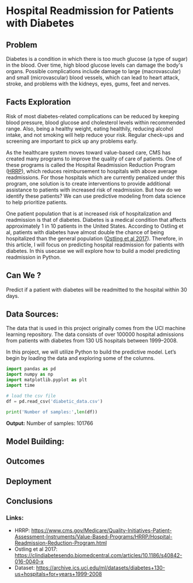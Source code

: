 # Hospital Readmission for Patients with Diabetes

## Problem
Diabetes is a condition in which there is too much glucose (a type of sugar) in the blood. Over time, high blood glucose levels can damage the body's organs. Possible complications include damage to large (macrovascular) and small (microvascular) blood vessels, which can lead to heart attack, stroke, and problems with the kidneys, eyes, gums, feet and nerves. 

## Facts Exploration
Risk of most diabetes-related complications can be reduced by keeping blood pressure, blood glucose and cholesterol levels within recommended range. Also, being a healthy weight, eating healthily, reducing alcohol intake, and not smoking will help reduce your risk. Regular check-ups and screening are important to pick up any problems early.

As the healthcare system moves toward value-based care, CMS has created many programs to improve the quality of care of patients. One of these programs is called the Hospital Readmission Reduction Program ([HRRP](https://www.cms.gov/Medicare/Quality-Initiatives-Patient-Assessment-Instruments/Value-Based-Programs/HRRP/Hospital-Readmission-Reduction-Program.html)), which reduces reimbursement to hospitals with above average readmissions. For those hospitals which are currently penalized under this program, one solution is to create interventions to provide additional assistance to patients with increased risk of readmission. But how do we identify these patients? We can use predictive modeling from data science to help prioritize patients.

One patient population that is at increased risk of hospitalization and readmission is that of diabetes. Diabetes is a medical condition that affects approximately 1 in 10 patients in the United States. According to Ostling et al, patients with diabetes have almost double the chance of being hospitalized than the general population ([Ostling et al 2017](https://clindiabetesendo.biomedcentral.com/articles/10.1186/s40842-016-0040-x)). Therefore, in this article, I will focus on predicting hospital readmission for patients with diabetes. In this usecase we will explore how to build a model predicting readmission in Python.

## Can We ?
Predict if a patient with diabetes will be readmitted to the hospital within 30 days.


## Data Sources:
The data that is used in this project originally comes from the UCI machine learning repository. The data consists of over 100000 hospital admissions from patients with diabetes from 130 US hospitals between 1999–2008.

In this project, we will utilize Python to build the predictive model. Let’s begin by loading the data and exploring some of the columns.

```python
import pandas as pd
import numpy as np
import matplotlib.pyplot as plt
import time

# load the csv file
df = pd.read_csv('diabetic_data.csv')

print('Number of samples:',len(df))
```
__Output:__ Number of samples: 101766

## Model Building:

## Outcomes 

## Deployment 

## Conclusions

### Links:
- HRRP: https://www.cms.gov/Medicare/Quality-Initiatives-Patient-Assessment-Instruments/Value-Based-Programs/HRRP/Hospital-Readmission-Reduction-Program.html
- Ostling et al 2017: https://clindiabetesendo.biomedcentral.com/articles/10.1186/s40842-016-0040-x
- Dataset: https://archive.ics.uci.edu/ml/datasets/diabetes+130-us+hospitals+for+years+1999-2008